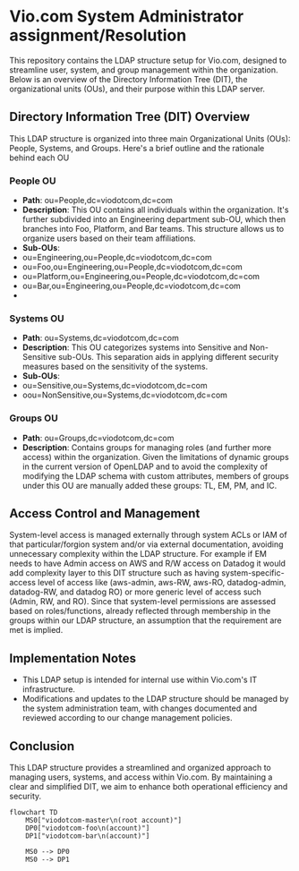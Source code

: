 # Vio.com System Administrator assignment/Resolution

This repository contains the LDAP structure setup for Vio.com, designed to streamline user, system, and group management within the organization. Below is an overview of the Directory Information Tree (DIT), the organizational units (OUs), and their purpose within this LDAP server.

## Directory Information Tree (DIT) Overview

This LDAP structure is organized into three main Organizational Units (OUs): People, Systems, and Groups. Here's a brief outline and the rationale behind each OU
### People OU
* **Path**: ou=People,dc=viodotcom,dc=com
* **Description**: This OU contains all individuals within the organization. It's further subdivided into an Engineering department sub-OU, which then branches into Foo, Platform, and Bar teams. This structure allows us to organize users based on their team affiliations.
* **Sub-OUs**:
 * ou=Engineering,ou=People,dc=viodotcom,dc=com
 * ou=Foo,ou=Engineering,ou=People,dc=viodotcom,dc=com
 * ou=Platform,ou=Engineering,ou=People,dc=viodotcom,dc=com
 * ou=Bar,ou=Engineering,ou=People,dc=viodotcom,dc=com
 * 
### Systems OU
* **Path**: ou=Systems,dc=viodotcom,dc=com
* **Description**: This OU categorizes systems into Sensitive and Non-Sensitive sub-OUs. This separation aids in applying different security measures based on the sensitivity of the systems.
* **Sub-OUs**:
 * ou=Sensitive,ou=Systems,dc=viodotcom,dc=com
 * oou=NonSensitive,ou=Systems,dc=viodotcom,dc=com

### Groups OU
* **Path**: ou=Groups,dc=viodotcom,dc=com
* **Description**: Contains groups for managing roles (and further more access) within the organization. Given the limitations of dynamic groups in the current version of OpenLDAP and to avoid the complexity of modifying the LDAP schema with custom attributes, members of groups under this OU are manually added these groups: TL, EM, PM, and IC.

## Access Control and Management
System-level access is managed externally through system ACLs or IAM of that particular/forgion system and/or via external documentation, avoiding unnecessary complexity within the LDAP structure. For example if EM needs to have Admin access on AWS and R/W access on Datadog it would add complexity layer to this DIT structure such as having system-specific-access level of access like (aws-admin, aws-RW, aws-RO, datadog-admin, datadog-RW, and datadog RO) or more generic level of access such (Admin, RW, and RO). Since that system-level permissions are assessed based on roles/functions, already reflected through membership in the groups within our LDAP structure, an assumption that the requirement are met is implied.

## Implementation Notes
* This LDAP setup is intended for internal use within Vio.com's IT infrastructure.
* Modifications and updates to the LDAP structure should be managed by the system administration team, with changes documented and reviewed according to our change management policies.

## Conclusion
This LDAP structure provides a streamlined and organized approach to managing users, systems, and access within Vio.com. By maintaining a clear and simplified DIT, we aim to enhance both operational efficiency and security.

```mermaid
flowchart TD
    MS0["viodotcom-master\n(root account)"]
    DP0["viodotcom-foo\n(account)"]
    DP1["viodotcom-bar\n(account)"]

    MS0 --> DP0
    MS0 --> DP1
```
